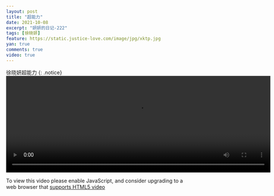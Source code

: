```yaml
---
layout: post
title: "超能力"
date: 2021-10-08
excerpt: "妍妍的日记-222"
tags: [徐晓妍]
feature: https://static.justice-love.com/image/jpg/xktp.jpg
yan: true
comments: true
video: true
---
```

徐晓妍超能力
{: .notice}
<video id="my-video" class="video-js vjs-16-9 clipboard" controls preload="auto" width="722" height="264" data-setup="{}" src="{{ site.staticUrl }}/yanyan/video/mov/IMG_0648.MOV" >
    <p class="vjs-no-js">
        To view this video please enable JavaScript, and consider upgrading to a web browser that
        <a href="http://videojs.com/html5-video-support/" target="_blank">supports HTML5 video</a>
    </p>
</video>
